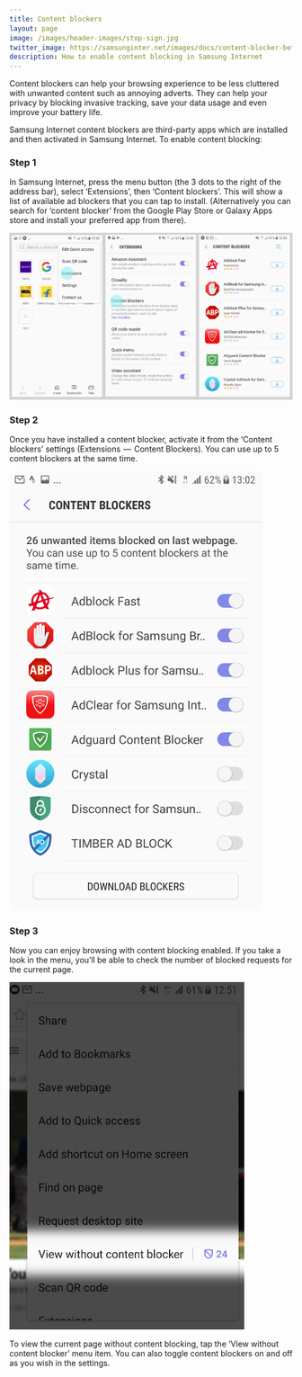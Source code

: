 ```yaml
---
title: Content blockers
layout: page
image: /images/header-images/stop-sign.jpg
twitter_image: https://samsunginter.net/images/docs/content-blocker-before-after.png
description: How to enable content blocking in Samsung Internet
---
```

Content blockers can help your browsing experience to be less cluttered with unwanted
content such as annoying adverts. They can help your privacy by blocking invasive tracking, 
save your data usage and even improve your battery life.

<!--
<figure>
  <img src="/images/docs/content-blocker-before-after-anon.png" alt="Content blocking before and after">
  <figcaption>Example of a page without content blocking (left) and with content blocking (right)</figcaption>
</figure>
-->

Samsung Internet content blockers are third-party apps which are installed and then 
activated in Samsung Internet. To enable content blocking:

### Step 1

In Samsung Internet, press the menu button (the 3 dots to the right of the address bar), select 
‘Extensions’, then ‘Content blockers’. This will show a list of available ad blockers that you 
can tap to install. (Alternatively you can search for ‘content blocker’ from the Google Play Store 
or Galaxy Apps store and install your preferred app from there).

![Installing content blockers](/images/docs/content-blocker-install.png)

### Step 2

Once you have installed a content blocker, activate it from the ‘Content blockers’ settings 
(Extensions  —  Content Blockers). You can use up to 5 content blockers at the same time.

![Activating content blockers](/images/docs/content-blocker-activate.png)

### Step 3

Now you can enjoy browsing with content blocking enabled. If you take a look in the menu, 
you’ll be able to check the number of blocked requests for the current page.

![Viewing blocked requests](/images/docs/content-blocker-blocked.png)

To view the current page without content blocking, tap the ‘View without content blocker’ 
menu item. You can also toggle content blockers on and off as you wish in the settings.
